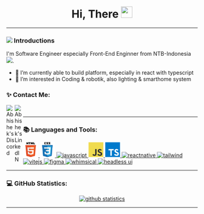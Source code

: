 <h1 align="center">Hi,  There <img src="https://camo.githubusercontent.com/e8e7b06ecf583bc040eb60e44eb5b8e0ecc5421320a92929ce21522dbc34c891/68747470733a2f2f6d656469612e67697068792e636f6d2f6d656469612f6876524a434c467a6361737252346961377a2f67697068792e676966" style="width: 30px; height: 30px;" />
</h1>

---

### <p><img src="https://emojis.slackmojis.com/emojis/images/1531849430/4246/blob-sunglasses.gif?1531849430" width="30"/> Introductions</p>

I'm Software Engineer especially Front-End Enginner from  NTB-Indonesia <img src='https://www.freepnglogos.com/uploads/bendera-merah-putih-png/classic-bendera-indonesia-merah-putih-download-png-30.png' style='width: 25px; height: auto;'/>. 

- 🌱 I’m currently able to build platform, especially in react with typescript 
- 👀 I’m interested in Coding & robotik, also lighting & smarthome system
    
    
    
### :sparkles: Contact Me: 
<p>
    <a href="discordapp.com/users/755691189499592815">
      <img align="left" alt="Abhishek's Discord" width="22px" src="https://raw.githubusercontent.com/peterthehan/peterthehan/master/assets/discord.svg" />
    </a>
    <a href="https://www.linkedin.com/in/irwan-hadi-b7775a126/">
      <img align="left" alt="Abhishek's LinkedIN" width="22px" src="https://raw.githubusercontent.com/peterthehan/peterthehan/master/assets/linkedin.svg" />
    </a>
</p>

<br>

---


### 📚 Languages and Tools:

<p align="left">
  <a href="https://html5up.net/" target="_blank"> <img src="https://raw.githubusercontent.com/devicons/devicon/master/icons/html5/html5-original-wordmark.svg" alt="html5" width="40" height="40" padding='10px'/> </a> 
   <a href="https://www.w3schools.com/css/" target="_blank">
    <img src="https://raw.githubusercontent.com/devicons/devicon/master/icons/css3/css3-original-wordmark.svg" alt="css3" width="40" height="40"/> </a> 
  <a href="https://nodejs.org/en" target="_blank">  <img src="https://seeklogo.com/images/N/nodejs-logo-FBE122E377-seeklogo.com.png" alt="javascript" width="40" height="40"/> </a> 
  <a href="https://developer.mozilla.org/en-US/docs/Web/JavaScript" target="_blank">  <img src="https://raw.githubusercontent.com/devicons/devicon/master/icons/javascript/javascript-original.svg" alt="javascript" width="40" height="40"/> </a> 
  <a href="https://www.typescriptlang.org/" target="_blank">  <img src="https://raw.githubusercontent.com/devicons/devicon/master/icons/typescript/typescript-original.svg" alt="typescript" width="40" height="40"/> </a> 
  <a href="https://react.dev/" target="_blank">  <img src="https://reactnative.dev/img/header_logo.svg" alt="reactnative" width="40" height="40"/> </a>
   <a href="https://tailwindcss.com/" target="_blank">  <img src="https://upload.wikimedia.org/wikipedia/commons/thumb/d/d5/Tailwind_CSS_Logo.svg/120px-Tailwind_CSS_Logo.svg.png" alt="tailwind" width="40" height="40"/> </a>
   <a href="https://vitejs.dev/" target="_blank">  <img  src="https://vitejs.dev/logo-with-shadow.png" alt="vitejs" width="40" height="40"/> </a> 
   <a href="https://figma.com/" target="_blank">  <img src="https://cdn.icon-icons.com/icons2/2699/PNG/512/figma_logo_icon_170157.png" alt="figma" width="40" height="40"/> </a> 
   <a href="https://whimsical.com/" target="_blank">  <img src="https://i.pinimg.com/originals/ea/2a/b2/ea2ab287b40acfe28348c71eb780d11c.png" alt="whimsical" width="40" height="40"/> </a> 
     <a href="https://headlessui.com/" target="_blank">  <img src="https://seeklogo.com/images/H/headless-ui-logo-034B045C5C-seeklogo.com.png" alt="headless ui" width="40" height="40"/> </a> 
 </p>
 
 
 ---


### 💻 GitHub Statistics:

<div align='center'> 
    <a href="https://github.com/IrwanFicoFar">
    <img src="https://github-readme-stats.vercel.app/api?username=IrwanFicoFar&show_icons=true&theme=black" alt='github statistics'/>
  </a>
</div>

---

